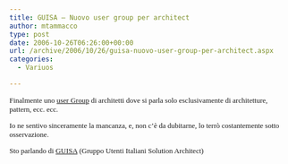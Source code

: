 ```yaml
---
title: GUISA – Nuovo user group per architect
author: mtammacco
type: post
date: 2006-10-26T06:26:00+00:00
url: /archive/2006/10/26/guisa-nuovo-user-group-per-architect.aspx
categories:
  - Variuos

---
```

<font face="Verdana" size="2" />

Finalmente uno [user Group][1] di architetti dove si parla solo esclusivamente di architetture, pattern, ecc. ecc. 

Io ne sentivo sinceramente la mancanza, e, non c&#8217;è da dubitarne, lo terrò costantemente sotto osservazione.

<font face="Verdana" size="2"></p> 

<p>
  Sto parlando di <a href="http://guisa.it/">GUISA</a> (Gruppo Utenti Italiani Solution Architect)
</p>

<p>
  </font>
</p>

 [1]: http://guisa.it/